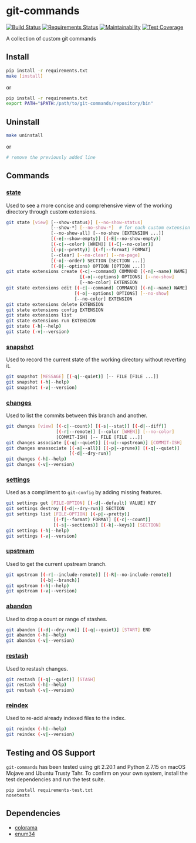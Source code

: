 # git-commands

[![Build Status](https://travis-ci.org/Brickster/git-commands.svg?branch=master)](https://travis-ci.org/Brickster/git-commands) [![Requirements Status](https://requires.io/github/Brickster/git-commands/requirements.svg?branch=master)](https://requires.io/github/Brickster/git-commands/requirements/?branch=master) [![Maintainability](https://api.codeclimate.com/v1/badges/2528d2fb9bba901acf6d/maintainability)](https://codeclimate.com/github/Brickster/git-commands/maintainability) [![Test Coverage](https://api.codeclimate.com/v1/badges/2528d2fb9bba901acf6d/test_coverage)](https://codeclimate.com/github/Brickster/git-commands/test_coverage)

A collection of custom git commands

## Install

```bash
pip install -r requirements.txt
make [install]
```

or

```bash
pip install -r requirements.txt
export PATH="$PATH:/path/to/git-commands/repository/bin"
```

## Uninstall

```bash
make uninstall
```

or

```bash
# remove the previously added line
```

## Commands
### [state][]

Used to see a more concise and comprehensive view of the working directory through custom extensions.

```bash
git state [view] [--show-status)] [--no-show-status]
                 [--show-*] [--no-show-*]  # for each custom extension
                 [--no-show-all] [--no-show [EXTENSION ...]]
                 [(-e|--show-empty)] [(-E|--no-show-empty)]
                 [(-c|--color) [WHEN]] [(-C|--no-color)]
                 [(-p|--pretty)] [(-f|--format) FORMAT]
                 [--clear] [--no-clear] [--no-page]
                 [(-o|--order) SECTION [SECTION ...]]
                 [(-O|--options) OPTION [OPTION ...]]
git state extensions create (-c|--command) COMMAND [(-n|--name) NAME]
                            [(-o|--options) OPTIONS] [--no-show]
                            [--no-color] EXTENSION
git state extensions edit [(-c|--command) COMMAND] [(-n|--name) NAME]
                          [(-o|--options) OPTIONS] [--no-show]
                          [--no-color] EXTENSION
git state extensions delete EXTENSION
git state extensions config EXTENSION
git state extensions list
git state extensions run EXTENSION
git state (-h|--help)
git state (-v|--version)
```

### [snapshot][]

Used to record the current state of the working directory without reverting it.

```bash
git snapshot [MESSAGE] [(-q|--quiet)] [-- FILE [FILE ...]]
git snapshot (-h|--help)
git snapshot (-v|--version)
```

### [changes][]

Used to list the commits between this branch and another.

```bash
git changes [view] [(-c|--count)] [(-s|--stat)] [(-d|--diff)]
                   [(-r|--remote)] [--color [WHEN]] [--no-color]
                   [COMMIT-ISH] [-- FILE [FILE ...]]
git changes associate [(-q|--quiet)] [(-u|--upstream)] [COMMIT-ISH]
git changes unassociate [(-a|--all)] [(-p|--prune)] [(-q|--quiet)]
                        [(-d|--dry-run)]
git changes (-h|--help)
git changes (-v|--version)
```

### [settings][]

Used as a compliment to `git-config` by adding missing features.

```bash
git settings get [FILE-OPTION] [(-d|--default) VALUE] KEY
git settings destroy [(-d|--dry-run)] SECTION
git settings list [FILE-OPTION] [(-p|--pretty)]
                  [(-f|--format) FORMAT] [(-c|--count)]
                  [(-s|--sections)] [(-k|--keys)] [SECTION]
git settings (-h|--help)
git settings (-v|--version)
```

### [upstream][]

Used to get the current upstream branch.

```bash
git upstream [(-r|--include-remote)] [(-R|--no-include-remote)]
             [(-b|--branch)]
git upstream (-h|--help)
git upstream (-v|--version)
```

### [abandon][]

Used to drop a count or range of stashes.

```bash
git abandon [(-d|--dry-run)] [(-q|--quiet)] [START] END
git abandon (-h|--help)
git abandon (-v|--version)
```

### [restash][]

Used to restash changes.

```bash
git restash [(-q|--quiet)] [STASH]
git restash (-h|--help)
git restash (-v|--version)
```

### [reindex][]

Used to re-add already indexed files to the index.

```bash
git reindex (-h|--help)
git reindex (-v|--version)
```

## Testing and OS Support

`git-commands` has been tested using git 2.20.1 and Python 2.7.15 on macOS Mojave and Ubuntu Trusty Tahr. To confirm on your own system, install the test dependencies and run the test suite.

```
pip install requirements-test.txt
nosetests
```

## Dependencies

- [colorama](https://pypi.python.org/pypi/colorama)
- [enum34](https://pypi.python.org/pypi/enum34)

[state]: http://htmlpreview.github.io/?https://raw.githubusercontent.com/Brickster/git-commands/master/man/man1/git-state.1.html
[snapshot]: http://htmlpreview.github.io/?https://raw.githubusercontent.com/Brickster/git-commands/master/man/man1/git-snapshot.1.html
[changes]: http://htmlpreview.github.io/?https://raw.githubusercontent.com/Brickster/git-commands/master/man/man1/git-changes.1.html
[settings]: http://htmlpreview.github.io/?https://raw.githubusercontent.com/Brickster/git-commands/master/man/man1/git-settings.1.html
[upstream]: http://htmlpreview.github.io/?https://raw.githubusercontent.com/Brickster/git-commands/master/man/man1/git-upstream.1.html
[abandon]: http://htmlpreview.github.io/?https://raw.githubusercontent.com/Brickster/git-commands/master/man/man1/git-abandon.1.html
[restash]: http://htmlpreview.github.io/?https://raw.githubusercontent.com/Brickster/git-commands/master/man/man1/git-restash.1.html
[reindex]: http://htmlpreview.github.io/?https://raw.githubusercontent.com/Brickster/git-commands/master/man/man1/git-reindex.1.html
